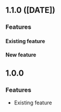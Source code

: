 ## 1.1.0 ([DATE])

### Features

#### Existing feature

#### New feature

## 1.0.0

### Features

- Existing feature

